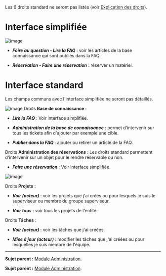 Les 6 droits standard ne seront pas listés (voir [Explication des droits](index.php?fr/07_Module_Administration/07_Profils/01_Profils.md)).

Interface simplifiée
====================

![image](docs/image/outilsPO.png)

- ***Foire au question - Lire la FAQ*** : voir les articles de la base connaissance qui sont publiés dans la FAQ.  

- ***Réservation - Faire une réservation*** : réserver un matériel.


Interface standard
==================

Les champs communs avec l'interface simplifiée ne seront pas détaillés.

![image](docs/image/outils.png)
Droits **Base de connaissance** :

  - ***Lire la FAQ*** : Voir interface simplifiée.

  - ***Administration de la base de connaissance*** : permet d'intervenir sur tous les tickets afin d'ajouter par exemple une cible.

  - ***Publier dans la FAQ*** : ajouter ou retirer un article de la FAQ.


Droits **Administration des réservations** : 
  Les droits standard permettent d'intervenir sur un objet pour le rendre réservable ou non.

  - ***Faire une réservation*** : Voir interface simplifiée.

![image](docs/image/projets.png)

Droits **Projets** : 

  - ***Voir (acteur)*** : voir les projets que j'ai créés ou pour lesquels je suis le superviseur ou membre du groupe superviseur.

  - ***Voir tous*** : voir tous les projets de l'entité.

Droits **Tâches** : 

  - ***Voir (acteur)*** : voir les tâches que j'ai créées.

  - ***Mise à jour (acteur)*** : modifier les tâches que j'ai créées ou pour lesquelles je suis membre de l'équipe.

---------
**Sujet parent :** [Module Administration](index.php?fr/07_Module_Administration/07_Profils/01_Profils.md "La gestion des profils").

**Sujet parent :** [Module Administration](index.php?fr/07_Module_Administration/01_Module_Administration.md "Le module Administration permet d'administrer les utilisateurs, groupes, entités, profils, règles et dictionnaires et offre des outils de maintenance de l'application").